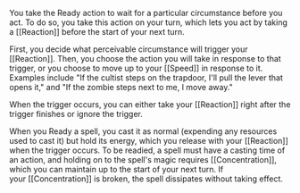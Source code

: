 You take the Ready action to wait for a particular circumstance before you act. To do so, you take this action on your turn, which lets you act by taking a [[Reaction]] before the start of your next turn.

First, you decide what perceivable circumstance will trigger your [[Reaction]]. Then, you choose the action you will take in response to that trigger, or you choose to move up to your [[Speed]] in response to it. Examples include "If the cultist steps on the trapdoor, I'll pull the lever that opens it," and "If the zombie steps next to me, I move away."

When the trigger occurs, you can either take your [[Reaction]] right after the trigger finishes or ignore the trigger.

When you Ready a spell, you cast it as normal (expending any resources used to cast it) but hold its energy, which you release with your [[Reaction]] when the trigger occurs. To be readied, a spell must have a casting time of an action, and holding on to the spell's magic requires [[Concentration]], which you can maintain up to the start of your next turn. If your [[Concentration]] is broken, the spell dissipates without taking effect.